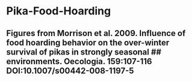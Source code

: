 # Pika-Food-Hoarding

## Figures from Morrison et al. 2009. Influence of food hoarding behavior on the over-winter survival of pikas in strongly seasonal ## environments. Oecologia. 159:107-116 DOI:10.1007/s00442-008-1197-5
